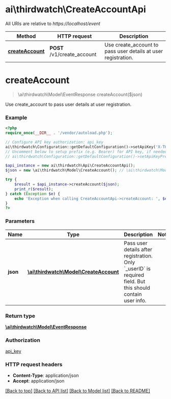 # ai\thirdwatch\CreateAccountApi

All URIs are relative to *https://localhost/event*

Method | HTTP request | Description
------------- | ------------- | -------------
[**createAccount**](CreateAccountApi.md#createAccount) | **POST** /v1/create_account | Use create_account to pass user details at user registration.


# **createAccount**
> \ai\thirdwatch\Model\EventResponse createAccount($json)

Use create_account to pass user details at user registration.

### Example
```php
<?php
require_once(__DIR__ . '/vendor/autoload.php');

// Configure API key authorization: api_key
ai\thirdwatch\Configuration::getDefaultConfiguration()->setApiKey('X-THIRDWATCH-API-KEY', 'YOUR_API_KEY');
// Uncomment below to setup prefix (e.g. Bearer) for API key, if needed
// ai\thirdwatch\Configuration::getDefaultConfiguration()->setApiKeyPrefix('X-THIRDWATCH-API-KEY', 'Bearer');

$api_instance = new ai\thirdwatch\Api\CreateAccountApi();
$json = new \ai\thirdwatch\Model\CreateAccount(); // \ai\thirdwatch\Model\CreateAccount | Pass user details after registration. Only `_userID` is required field. But this should contain user info.

try {
    $result = $api_instance->createAccount($json);
    print_r($result);
} catch (Exception $e) {
    echo 'Exception when calling CreateAccountApi->createAccount: ', $e->getMessage(), PHP_EOL;
}
?>
```

### Parameters

Name | Type | Description  | Notes
------------- | ------------- | ------------- | -------------
 **json** | [**\ai\thirdwatch\Model\CreateAccount**](../Model/CreateAccount.md)| Pass user details after registration. Only &#x60;_userID&#x60; is required field. But this should contain user info. |

### Return type

[**\ai\thirdwatch\Model\EventResponse**](../Model/EventResponse.md)

### Authorization

[api_key](../../README.md#api_key)

### HTTP request headers

 - **Content-Type**: application/json
 - **Accept**: application/json

[[Back to top]](#) [[Back to API list]](../../README.md#documentation-for-api-endpoints) [[Back to Model list]](../../README.md#documentation-for-models) [[Back to README]](../../README.md)

